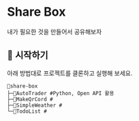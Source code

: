 # Share Box

내가 필요한 것을 만들어서 공유해보자

## 🚀 시작하기

아래 방법대로 프로젝트를 클론하고 실행해 보세요.

```shell
📂share-box
├─📂AutoTrader #Python, Open API 활용
├─📂MakeQrCord #
├─📂SimpleWeather #
└─📂TodoList #
```
